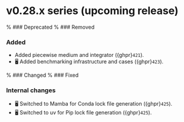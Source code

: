 # v0.28.x series (upcoming release)

% ### Deprecated
% ### Removed

### Added

* Added piecewise medium and integrator ({ghpr}`421`).
* 🖥️ Added benchmarking infrastructure and cases ({ghpr}`423`).

% ### Changed
% ### Fixed

### Internal changes

* 🖥️ Switched to Mamba for Conda lock file generation ({ghpr}`425`).
* 🖥️ Switched to uv for Pip lock file generation ({ghpr}`425`).
